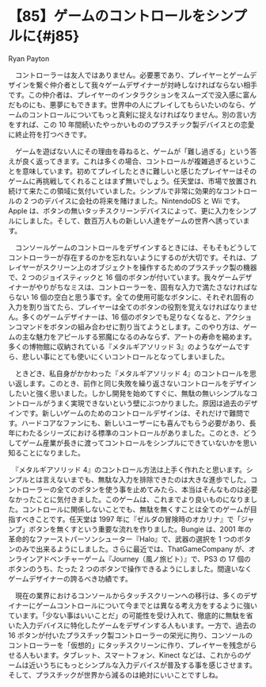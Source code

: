# 【85】ゲームのコントロールをシンプルに{#j85}

<div class="author">Ryan Payton</div>

　コントローラーは友人ではありません。必要悪であり、プレイヤーとゲームデザインを繋ぐ仲介者として我々ゲームデザイナーが対峙しなければならない相手です。この仲介者は、プレイヤーのインタラクションをスムーズで没入感に富んだものにも、悪夢にもできます。世界中の人にプレイしてもらいたいのなら、ゲームのコントロールについてもっと真剣に捉えなければなりません。別の言い方をすれば、この 10 年間続いたやっかいもののプラスチック製デバイスとの恋愛に終止符を打つべきです。

　ゲームを遊ばない人にその理由を尋ねると、ゲームが「難し過ぎる」という答えが良く返ってきます。これは多くの場合、コントロールが複雑過ぎるということを意味しています。初めてプレイしたときに難しいと感じたプレイヤーはそのゲームに再挑戦してくれることはまず無いでしょう。任天堂は、市場で放置され続けて来たこの領域に気付いていました。シンプルで非常に効果的なコントロールの 2 つのデバイスに会社の将来を賭けました。NintendoDS と Wii です。Apple は、ボタンの無いタッチスクリーンデバイスによって、更に入力をシンプルにしました。そして、数百万人もの新しい人達をゲームの世界へ誘っています。

　コンソールゲームのコントロールをデザインするときには、そもそもどうしてコントローラーが存在するのかを忘れないようにするのが大切です。それは、プレイヤーがスクリーン上のオブジェクトを操作するためのプラスチック製の機器で、2 つのジョイスティックと 16 個のボタンが付いています。我々ゲームデザイナーがやりがちなミスは、コントローラーを、固有な入力で満たさなければならない 16 個の空白と思う事です。全ての使用可能なボタンに、それぞれ固有の入力を割り当てたら、プレイヤーは全てのボタンの役割を覚えなければなりません。多くのゲームデザイナーは、16 個のボタンでも足りなくなると、アクションコマンドをボタンの組み合わせに割り当てようとします。このやり方は、ゲームの主な魅力をアピールする邪魔になるのみならず、アートの寿命を縮めます。多くの博物館に収納されている『メタルギアソリッド 3』のようなゲームですら、悲しい事にとても使いにくいコントロールとなってしまいました。

　ときどき、私自身がかかわった『メタルギアソリッド 4』のコントロールを思い返します。このとき、前作と同じ失敗を繰り返さないコントロールをデザインしたいと強く思いました。しかし開発を始めてすぐに、無駄の無いシンプルなコントロールがうまく実現できないという壁にぶつかりました。原因は過去のデザインです。新しいゲームのためのコントロールデザインは、それだけで難問です。ハードコアなファンにも、新しいユーザーにも喜んでもらう必要があり、長年にわたるシリーズにおける標準のコントロールがありました。このとき、どうしてゲーム産業が長きに渡ってコントロールをシンプルにできていないかを思い知ることになりました。

　『メタルギアソリッド 4』のコントロール方法は上手く作れたと思います。シンプルとは言えないまでも、無駄な入力を排除できたのは大きな進歩でした。コントローラーの全てのボタンを使う事を止めてみたら、本当はそんなものは必要なかったことに気付きました。このゲームは、これまでより良いものになりました。コントロールに関係しないことでも、無駄を無くすことは全てのゲームが目指すべきことです。任天堂は 1997 年に『ゼルダの冒険時のオカリナ』で「ジャンプ」ボタンを無くすという重要な流れを作りました。Bungie は、2001 年の革命的なファーストパーソンシューター『Halo』で、武器の選択を 1 つのボタンのみで出来るようにしました。さらに最近では、ThatGameCompany が、オンラインアドベンチャーゲーム『Journey（風ノ旅ビト）』で、PS3 の 17 個のボタンのうち、たった 2 つのボタンで操作できるようにしました。間違いなくゲームデザイナーの誇るべき功績です。

　現在の業界におけるコンソールからタッチスクリーンへの移行は、多くのデザイナーにゲームコントロールについて今までとは異なる考え方をするように強いています。「少ない事はいいことだ」の可能性を受け入れて、徹底的に無駄を省いた入力デバイスに特化したゲームをデザインする人もいます。一方で、過去の 16 ボタンが付いたプラスチック製コントローラーの栄光に拘り、コンソールのコントローラーを「仮想的」にタッチスクリーンに作り、プレイヤーを残念がらせる人もいます。タブレット、スマートフォン、Kinect などは、これからのゲームは近いうちにもっとシンプルな入力デバイスが普及する事を感じさせます。そして、プラスチックが世界から減るのは絶対にいいことですしね。
